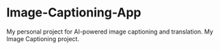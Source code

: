 # Image-Captioning-App
My personal project for AI-powered image captioning and translation.
My Image Captioning project.
